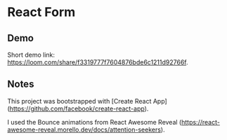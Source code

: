 # React Form

## Demo
Short demo link: https://loom.com/share/f3319777f7604876bde6c1211d92766f.

## Notes
This project was bootstrapped with [Create React App] (https://github.com/facebook/create-react-app).

I used the Bounce animations from React Awesome Reveal (https://react-awesome-reveal.morello.dev/docs/attention-seekers).
